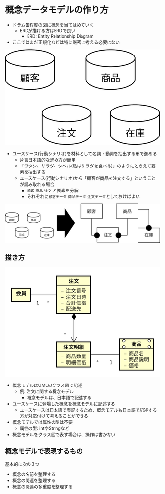 # 概念データモデルの作り方

* ドラム缶程度の図に概念を当てはめていく
    * ERDが描ける方はERDで良い
        * ERD: Entity Relationship Diagram
* ここではまだ正規化などは特に厳密に考える必要はない
    
![modeling_00](image/modeling_00.png)

* ユースケース(行動シナリオ)を材料として名詞・動詞を抽出する形で進める
    * 片言日本語的な進め方が簡単
    * 「ワタシ、サラダ、タベル(私はサラダを食べる)」のようにとらえて要素を抽出する
    * ユースケース(行動シナリオ)から「顧客が商品を注文する」ということが読み取れる場合
        * `顧客` `商品` `注文` と要素を分解
        * それぞれに`顧客データ` `商品データ` `注文データ`としておけばよい
        
![modeling_01](image/modeling_01.png)

## 描き方

![modelint_02](image/modeling_02.png)

* 概念モデルはUMLのクラス図で記述
    * 例: 注文に関する概念モデル
        * 概念モデルは、日本語で記述する
* ユースケースに登場した概念を概念モデルに記述する
    * ユースケースは日本語で表記するため、概念モデルも日本語で記述する方が対応付けて考えることができる
* 概念モデルでは属性の型は不要
    * 属性の型: intやStringなど
* 概念モデルをクラス図で表す場合は、操作は書かない

## 概念モデルで表現するもの

基本的に次の３つ

* 概念の名前を整理する
* 概念の関連を整理する
* 概念の関連の多重度を整理する

